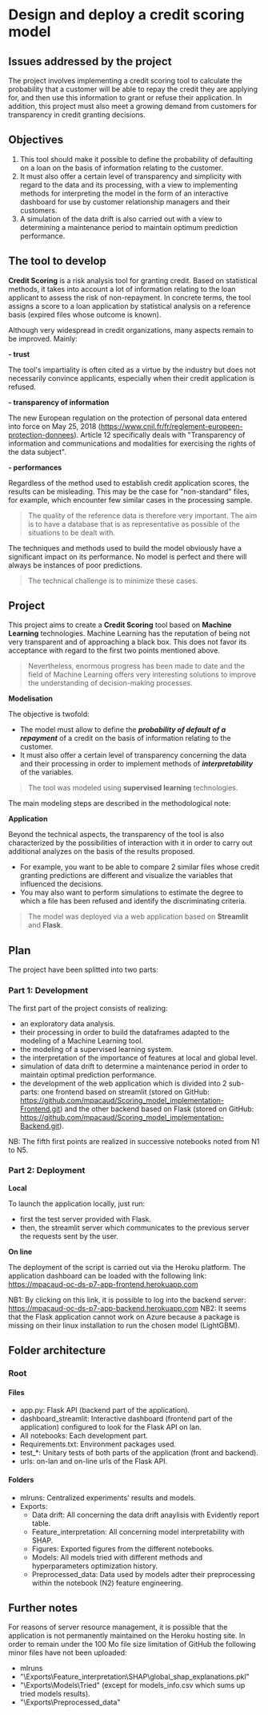 # Design and deploy a credit scoring model

## Issues addressed by the project

The project involves implementing a credit scoring tool to calculate the probability that a customer will be able to repay the credit they are applying for, and then use this information to grant or refuse their application. In addition, this project must also meet a growing demand from customers for transparency in credit granting decisions.

## Objectives

   1. This tool should make it possible to define the probability of defaulting on a loan on the basis of information relating to the customer.
   2. It must also offer a certain level of transparency and simplicity with regard to the data and its processing, with a view to implementing methods for interpreting the model in the form of an interactive dashboard for use by customer relationship managers and their customers.
   3. A simulation of the data drift is also carried out with a view to determining a maintenance period to maintain optimum prediction performance.

## The tool to develop

**Credit Scoring** is a risk analysis tool for granting credit. Based on statistical methods, it takes into account a lot of information relating to the loan applicant to assess the risk of non-repayment. In concrete terms, the tool assigns a score to a loan application by statistical analysis on a reference basis (expired files whose outcome is known).

Although very widespread in credit organizations, many aspects remain to be improved. Mainly:

**- trust**

The tool's impartiality is often cited as a virtue by the industry but does not necessarily convince applicants, especially when their credit application is refused.

**- transparency of information**

The new European regulation on the protection of personal data entered into force on May 25, 2018 (https://www.cnil.fr/fr/reglement-europeen-protection-donnees). Article 12 specifically deals with "Transparency of information and communications and modalities for exercising the rights of the data subject".

**- performances**

Regardless of the method used to establish credit application scores, the results can be misleading. This may be the case for "non-standard" files, for example, which encounter few similar cases in the processing sample.

>The quality of the reference data is therefore very important. The aim is to have a database that is as representative as possible of the situations to be dealt with.

The techniques and methods used to build the model obviously have a significant impact on its performance. No model is perfect and there will always be instances of poor predictions.

>The technical challenge is to minimize these cases.


## Project

This project aims to create a **Credit Scoring** tool based on **Machine Learning** technologies. Machine Learning has the reputation of being not very transparent and of approaching a black box. This does not favor its acceptance with regard to the first two points mentioned above.

>Nevertheless, enormous progress has been made to date and the field of Machine Learning offers very interesting solutions to improve the understanding of decision-making processes.


**Modelisation**

The objective is twofold:

+ The model must allow to define the ***probability of default of a repayment*** of a credit on the basis of information relating to the customer.
+ It must also offer a certain level of transparency concerning the data and their processing in order to implement methods of ***interpretability*** of the variables.

>The tool was modeled using **supervised learning** technologies.

The main modeling steps are described in the methodological note:


**Application**

Beyond the technical aspects, the transparency of the tool is also characterized by the possibilities of interaction with it in order to carry out additional analyzes on the basis of the results proposed.

+ For example, you want to be able to compare 2 similar files whose credit granting predictions are different and visualize the variables that influenced the decisions.
+ You may also want to perform simulations to estimate the degree to which a file has been refused and identify the discriminating criteria.

>The model was deployed via a web application based on **Streamlit** and **Flask**.


## Plan

The project have been splitted into two parts:

### Part 1: Development

The first part of the project consists of realizing:
- an exploratory data analysis.
- their processing in order to build the dataframes adapted to the modeling of a Machine Learning tool.
- the modeling of a supervised learning system.
- the interpretation of the importance of features at local and global level.
- simulation of data drift to determine a maintenance period in order to maintain optimal prediction performance.
- the development of the web application which is divided into 2 sub-parts: one frontend based on streamlit (stored on GitHub: https://github.com/mpacaud/Scoring_model_implementation-Frontend.git) and the other backend based on Flask (stored on GitHub: https://github.com/mpacaud/Scoring_model_implementation-Backend.git).

NB: The fifth first points are realized in successive notebooks noted from N1 to N5.

### Part 2: Deployment

**Local**

To launch the application locally, just run:
- first the test server provided with Flask.
- then, the streamlit server which communicates to the previous server the requests sent by the user.

**On line**

The deployment of the script is carried out via the Heroku platform. The application dashboard can be loaded with the following link: https://mpacaud-oc-ds-p7-app-frontend.herokuapp.com

NB1: By clicking on this link, it is possible to log into the backend server: https://mpacaud-oc-ds-p7-app-backend.herokuapp.com
NB2: It seems that the Flask application cannot work on Azure because a package is missing on their linux installation to run the chosen model (LightGBM).


## Folder architecture

### Root

#### Files

- app.py: Flask API (backend part of the application).
- dashboard_streamlit: Interactive dashboard (frontend part of the application) configured to look for the Flask API on lan.
- All notebooks: Each development part.
- Requirements.txt: Environment packages used.
- test_\*: Unitary tests of both parts of the application (front and backend).
- urls: on-lan and on-line urls of the Flask API.

#### Folders

- mlruns: Centralized experiments' results and models.
- Exports:
  - Data drift: All concerning the data drift anaylisis with Evidently report table.
  - Feature_interpretation: All concerning model interpretability with SHAP.
  - Figures: Exported figures from the different notebooks.
  - Models: All models tried with different methods and hyperparameters optimization history.
  - Preprocessed_data: Data used by models adter their preprocessing within the notebook (N2) feature engineering.


## Further notes

For reasons of server resource management, it is possible that the application is not permanently maintained on the Heroku hosting site.
In order to remain under the 100 Mo file size limitation of GitHub the following minor files have not been uploaded:
  - mlruns
  - "\Exports\Feature_interpretation\SHAP\global_shap_explanations.pkl"
  - "\Exports\Models\Tried\" (except for models_info.csv which sums up tried models results).
  - "\Exports\Preprocessed_data"